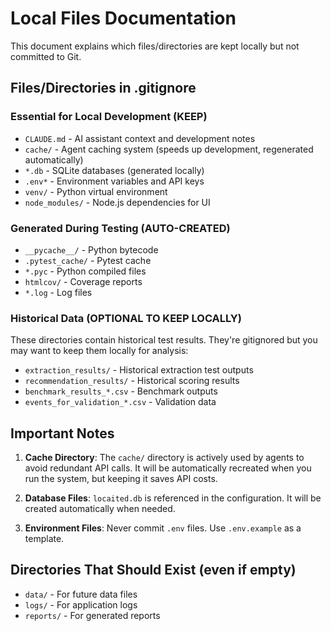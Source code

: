 # Local Files Documentation

This document explains which files/directories are kept locally but not committed to Git.

## Files/Directories in .gitignore

### Essential for Local Development (KEEP)
- `CLAUDE.md` - AI assistant context and development notes
- `cache/` - Agent caching system (speeds up development, regenerated automatically)
- `*.db` - SQLite databases (generated locally)
- `.env*` - Environment variables and API keys
- `venv/` - Python virtual environment
- `node_modules/` - Node.js dependencies for UI

### Generated During Testing (AUTO-CREATED)
- `__pycache__/` - Python bytecode
- `.pytest_cache/` - Pytest cache
- `*.pyc` - Python compiled files
- `htmlcov/` - Coverage reports
- `*.log` - Log files

### Historical Data (OPTIONAL TO KEEP LOCALLY)
These directories contain historical test results. They're gitignored but you may want to keep them locally for analysis:
- `extraction_results/` - Historical extraction test outputs
- `recommendation_results/` - Historical scoring results
- `benchmark_results_*.csv` - Benchmark outputs
- `events_for_validation_*.csv` - Validation data

## Important Notes

1. **Cache Directory**: The `cache/` directory is actively used by agents to avoid redundant API calls. It will be automatically recreated when you run the system, but keeping it saves API costs.

2. **Database Files**: `locaited.db` is referenced in the configuration. It will be created automatically when needed.

3. **Environment Files**: Never commit `.env` files. Use `.env.example` as a template.

## Directories That Should Exist (even if empty)
- `data/` - For future data files
- `logs/` - For application logs
- `reports/` - For generated reports